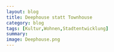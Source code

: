 ```yaml
---
layout: blog
title: Deephouse statt Townhouse
category: blog
tags: [Kultur,Wohnen,Stadtentwicklung]  
summary: 
image: Deephouse.png
---
```

